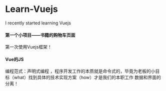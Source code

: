 # Learn-Vuejs
I recently started learning Vuejs

#### 第一个小项目——书籍的购物车页面
第一次使用Vuejs框架！

#### Vue的JS
编程范式：声明式编程
，程序开发工作的本质就是命令式的，毕竟为老板的小目标（what）找到具体的技术实现方案（how）才是我们的本职工作
数据和界面的分离！
